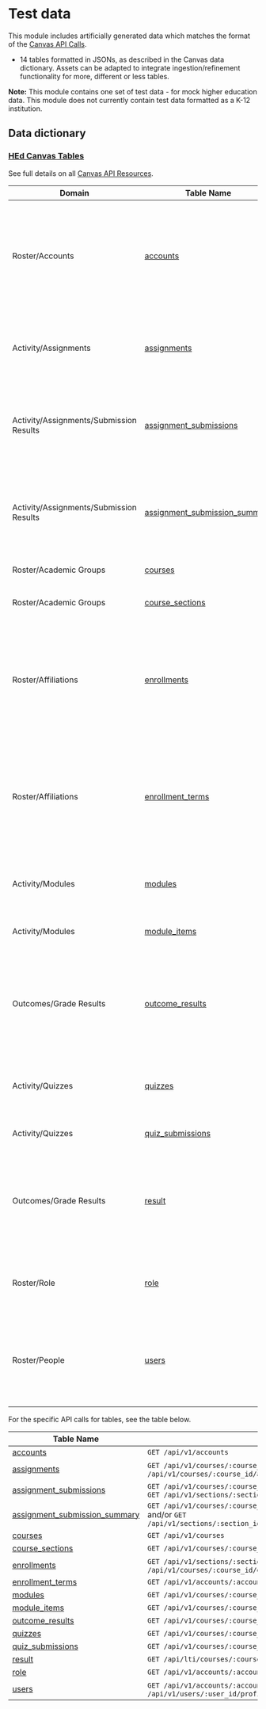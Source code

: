 # Test data

This module includes artificially generated data which matches the format of the [Canvas API Calls](https://canvas.instructure.com/doc/api/index.html).
- 14 tables formatted in JSONs, as described in the Canvas data dictionary. Assets can be adapted to integrate ingestion/refinement functionality for more, different or less tables.

<strong>Note:</strong> This module contains one set of test data - for mock higher education data. This module does not currently contain test data formatted as a K-12 institution.

## Data dictionary

### [HEd Canvas Tables](https://github.com/microsoft/OpenEduAnalytics/tree/main/modules/module_catalog/Canvas/test_data/hed_test_data)

See full details on all [Canvas API Resources](https://canvas.instructure.com/doc/api/all_resources.html).

| Domain | Table Name | Description | 
|-----------|-----------|-----------|
| Roster/Accounts | [accounts](https://canvas.instructure.com/doc/api/accounts.html) | Group accounts associated the education system, courses, sections, etc. (i.e., Canvas accounts). |
| Activity/Assignments | [assignments](https://canvas.instructure.com/doc/api/assignments.html) | Attributes of assignments. There is one record in this table for each assignment. |
| Activity/Assignments/Submission Results | [assignment_submissions](https://canvas.instructure.com/doc/api/submissions.html) | Holds assignment submission results within a given course or section for users. | 
| Activity/Assignments/Submission Results | [assignment_submission_summary](https://canvas.instructure.com/doc/api/submissions.html) | Holds summary of assignment submission results within a given course or section for users. | 
| Roster/Academic Groups | [courses](https://canvas.instructure.com/doc/api/courses.html) | Attributes of courses. |
| Roster/Academic Groups | [course_sections](https://canvas.instructure.com/doc/api/sections.html) | Attributes of sections (of courses) in Canvas. | 
| Roster/Affiliations | [enrollments](https://canvas.instructure.com/doc/api/enrollments.html) | The relationship between a user and a class. That is, a list of users enrolled in a specific course and section. |
| Roster/Affiliations | [enrollment_terms](https://canvas.instructure.com/doc/api/enrollment_terms.html) | The relationship between courses, etc. and their associated enrollment term (e.g. semesters: Fall 2021 and Spring 2022). | 
| Activity/Modules | [modules](https://canvas.instructure.com/doc/api/modules.html) | List of modules (similar to lessons) in a course. |
| Activity/Modules | [module_items](https://canvas.instructure.com/doc/api/modules.html) | List of module items in a course. |
| Outcomes/Grade Results | [outcome_results](https://canvas.instructure.com/doc/api/outcome_results.html) | <strong><em>Note: No test data at the moment.</strong></em> Holds assignment and/or quiz results within a given course for users. |
| Activity/Quizzes | [quizzes](https://canvas.instructure.com/doc/api/quizzes.html) | Attributes of quizzes. There is one record in this table for each quiz. | 
| Activity/Quizzes | [quiz_submissions](https://canvas.instructure.com/doc/api/quiz_submissions.html) | Attributes of quiz submissions. | 
| Outcomes/Grade Results | [result](https://canvas.instructure.com/doc/api/result.html) | <strong><em>Note: No test data at the moment.</strong></em> Holds assignment and/or quiz results within a given course for users. | 
| Roster/Role | [role](https://canvas.instructure.com/doc/api/roles.html) | List of roles within an account. See list of Canvas roles [here](https://canvas.instructure.com/doc/api/file.canvas_roles.html). | 
| Roster/People | [users](https://canvas.instructure.com/doc/api/users.html) | Stores attributes for users. The latter API call is for user profiles (which contains LTI and SIS ) | 

For the specific API calls for tables, see the table below.

|Table Name | API Call(s) |
|-----------|-----------|
| [accounts](https://canvas.instructure.com/doc/api/accounts.html) |```GET /api/v1/accounts``` |
| [assignments](https://canvas.instructure.com/doc/api/assignments.html) | ```GET /api/v1/courses/:course_id/assignments``` and/or ```GET /api/v1/courses/:course_id/assignment_groups/:assignment_group_id/assignments``` |
| [assignment_submissions](https://canvas.instructure.com/doc/api/submissions.html) | ```GET /api/v1/courses/:course_id/assignments/:assignment_id/submissions``` and/or ```GET /api/v1/sections/:section_id/assignments/:assignment_id/submissions``` |
| [assignment_submission_summary](https://canvas.instructure.com/doc/api/submissions.html) | ```GET /api/v1/courses/:course_id/assignments/:assignment_id/submission_summary``` and/or ```GET /api/v1/sections/:section_id/assignments/:assignment_id/submission_summary``` |
| [courses](https://canvas.instructure.com/doc/api/courses.html) | ```GET /api/v1/courses``` |
| [course_sections](https://canvas.instructure.com/doc/api/sections.html) | ```GET /api/v1/courses/:course_id/sections``` |
| [enrollments](https://canvas.instructure.com/doc/api/enrollments.html) | ```GET /api/v1/sections/:section_id/enrollments``` and/or ```GET /api/v1/courses/:course_id/enrollments``` |
| [enrollment_terms](https://canvas.instructure.com/doc/api/enrollment_terms.html) | ```GET /api/v1/accounts/:account_id/terms``` |
| [modules](https://canvas.instructure.com/doc/api/modules.html) | ```GET /api/v1/courses/:course_id/modules``` |
| [module_items](https://canvas.instructure.com/doc/api/modules.html) | ```GET /api/v1/courses/:course_id/modules/:module_id/items``` |
| [outcome_results](https://canvas.instructure.com/doc/api/outcome_results.html) | ```GET /api/v1/courses/:course_id/outcome_results``` |
| [quizzes](https://canvas.instructure.com/doc/api/quizzes.html) | ```GET /api/v1/courses/:course_id/quizzes```  |
| [quiz_submissions](https://canvas.instructure.com/doc/api/quiz_submissions.html) | ```GET /api/v1/courses/:course_id/quizzes/:quiz_id/submissions```  |
| [result](https://canvas.instructure.com/doc/api/result.html) | ```GET /api/lti/courses/:course_id/line_items/:line_item_id/results``` |
| [role](https://canvas.instructure.com/doc/api/roles.html) | ```GET /api/v1/accounts/:account_id/roles``` |
| [users](https://canvas.instructure.com/doc/api/users.html) | ```GET /api/v1/accounts/:account_id/users``` and/or ```GET /api/v1/users/:user_id/profile```|
